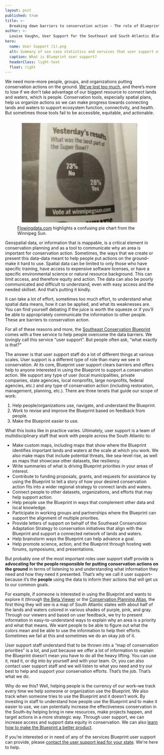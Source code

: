 ```yaml
---
layout: post
published: true
title: >-
  Breaking down barriers to conservation action - The role of Blueprint user support
author: >-
  Louise Vaughn, User Support for the Southeast and South Atlantic Blueprints
hero:
  name: User Support (1).png
  alt: Summary of use case statistics and services that user support offers. It reads, "Blueprint User Support - Helping more than 240 people from 100+ organizations bring in over $40 million in conservation funding to help protect and restore over 75,000 acres." The services listed include custom maps; written summaries of what's driving Blueprint prioritization; help with funding proposals, grants, and requests for assistance; connections to other datasets and organizations; participate in working groups and partnerships; letters of support; promote science and support action."
  caption: What is Blueprint user support?
  headerClass: light-text
  float: right
---
```

We need more–more people, groups, and organizations putting conservation actions on the ground. [We’ve lost too much](https://www.birds.cornell.edu/home/bring-birds-back/), and there’s more to lose if we don’t take advantage of our biggest resource to connect lands and waters, which is people. Conservation tools, especially spatial plans, help us organize actions so we can make progress towards connecting lands and waters to support ecosystem function, connectivity, and health. But sometimes those tools fail to be accessible, equitable, and actionable.<!--more-->

<figure>
    <img src="https://raw.githubusercontent.com/USFWS/secas/gh-pages/images/thumbnail_image.png">
    <figcaption><a href="https://flowingdata.com/2013/03/01/this-pie-chart-is-amazing/">Flowingdata.com</a> highlights a confusing pie chart from the Winnipeg Sun.</figcaption>
</figure>

Geospatial data, or information that is mappable, is a critical element in conservation planning and as a tool to communicate why an area is important for conservation action. Sometimes, the ways that we create or present this data–data meant to help people put actions on the ground–make it hard to use. Spatial data can be limited to only those who have specific training, have access to expensive software licenses, or have a specific environmental science or natural resource background. This can limit access, and therefore equity and action. The data can also be poorly communicated and difficult to understand, even with easy access and the needed skillset. And that’s putting it kindly.

It can take a lot of effort, sometimes too much effort, to understand what spatial data means, how it can be applied, and what its weaknesses are. You can find yourself debating if the juice is worth the squeeze or if you’ll be able to appropriately communicate the information to other people. These are barriers to conservation action.

For all of these reasons and more, the [Southeast Conservation Blueprint](http://secassoutheast.org/blueprint) comes with a free service to help people overcome the data barriers. We lovingly call this service “user support”. But people often ask, “what exactly is that?”

The answer is that user support staff do a lot of different things at various scales. User support is a different type of role than many we see in conservation. At its core, Blueprint user support clears barriers and offers help to anyone interested in using the Blueprint to support a conservation action. We support any type of user (local municipalities, private companies, state agencies, local nonprofits, large nonprofits, federal agencies, etc.) and any type of conservation action (including restoration, management, planning, etc.). There are three tenets that guide our scope of work:

1. Help people/organizations use, navigate, and understand the Blueprint.
2. Work to revise and improve the Blueprint based on feedback from people.
3. Make the Blueprint easier to use.

What this looks like in practice varies. Ultimately, user support is a team of multidisciplinary staff that work with people across the South Atlantic to:

- Make custom maps, including maps that show where the Blueprint identifies important lands and waters at the scale at which you work. We also make maps that include potential threats, like sea-level rise, as well as maps that showcase other datasets, like resiliency.
- Write summaries of what is driving Blueprint priorities in your areas of interest.
- Contribute to funding proposals, grants, and requests for assistance by using the Blueprint to tell a story of how your desired conservation action fits into a wider regional strategy to connect lands and waters.
- Connect people to other datasets, organizations, and efforts that may help support action.
- Help people use the Blueprint in ways that complement other data and local knowledge.
- Participate in working groups and partnerships where the Blueprint can support the alignment of multiple priorities.
- Provide letters of support on behalf of the Southeast Conservation Adaptation Strategy to conservation initiatives that align with the Blueprint and support a connected network of lands and waters.
- Help brainstorm ways the Blueprint can help advance a goal.
- Help promote science, action, and the Blueprint through hosting web forums, symposiums, and presentations.

But probably one of the most important roles user support staff provide is **advocating for the people responsible for putting conservation actions on the ground** in terms of listening to and understanding what information they need and how they need it presented. That’s why we call it user support–because it’s the **people** using the data to inform their actions that will get us to our common goals.

For example, if someone is interested in using the Blueprint and wants to explore it (through [the Beta Viewer](https://blueprint.geoplatform.gov/southeast/) or the [Conservation Planning Atlas](https://seregion.databasin.org/galleries/5d5eb2989ea14a9f8df3ebb619fe470c/), the first thing they will see is a map of South Atlantic states with about half of the lands and waters colored in various shades of purple, pink, and gray. Through our viewers and based on user feedback, we try to present information in easy-to-understand ways to explain why an area is a priority and what that means. We want people to be able to figure out what the colors mean and be able to use the information to help their efforts. Sometimes we fail at this and sometimes we do an okay job of it.

User support staff understand that to be thrown into a “map of conservation priorities” is a lot, and just because we offer a lot of information to explain the Blueprint doesn’t mean you have to do all the heavy lifting. You can use it, read it, or dig into by yourself and with your team. Or, you can also contact user support staff and we will listen to what you need and try our best to help and support your conservation efforts. That’s the job. That’s what we do.

Why do we this? Well, helping people is the currency of our work–we track every time we help someone or organization use the Blueprint. We also track when someone tries to use the Blueprint and it doesn’t work. By investing in staff to understand how people use the Blueprint and to make it easier to use, we can potentially increase the effectiveness conservation in the South–by helping bring in new resources, make projects happen, and target actions in a more strategic way. Through user support, we can increase access and support data equity in conservation. We can also [learn how to make the Blueprint a better product](http://secassoutheast.org/2021/04/25/here-to-help-wait-come-back.html).

If you’re interested or in need of any of the services Blueprint user support can provide, please [contact the user support lead for your state](http://secassoutheast.org/contact). We're here to help.
